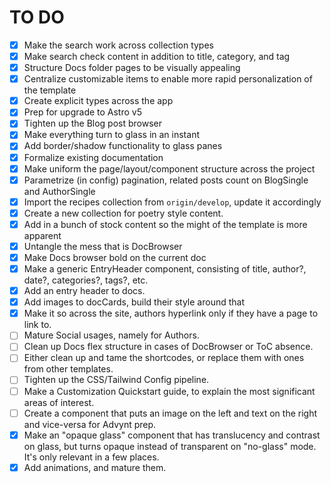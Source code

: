 # TO DO

- [x] Make the search work across collection types
- [x] Make search check content in addition to title, category, and tag
- [x] Structure Docs folder pages to be visually appealing
- [x] Centralize customizable items to enable more rapid personalization of the template
- [x] Create explicit types across the app
- [x] Prep for upgrade to Astro v5
- [x] Tighten up the Blog post browser
- [x] Make everything turn to glass in an instant
- [x] Add border/shadow functionality to glass panes
- [x] Formalize existing documentation
- [x] Make uniform the page/layout/component structure across the project
- [x] Parametrize (in config) pagination, related posts count on BlogSingle and AuthorSingle
- [x] Import the recipes collection from `origin/develop`, update it accordingly
- [x] Create a new collection for poetry style content.
- [x] Add in a bunch of stock content so the might of the template is more apparent
- [x] Untangle the mess that is DocBrowser
- [x] Make Docs browser bold on the current doc
- [x] Make a generic EntryHeader component, consisting of title, author?, date?, categories?, tags?, etc.
- [x] Add an entry header to docs.
- [x] Add images to docCards, build their style around that
- [x] Make it so across the site, authors hyperlink only if they have a page to link to.
- [ ] Mature Social usages, namely for Authors.
- [ ] Clean up Docs flex structure in cases of DocBrowser or ToC absence.
- [ ] Either clean up and tame the shortcodes, or replace them with ones from other templates.
- [ ] Tighten up the CSS/Tailwind Config pipeline.
- [ ] Make a Customization Quickstart guide, to explain the most significant areas of interest.
- [ ] Create a component that puts an image on the left and text on the right and vice-versa for Advynt prep.
- [x] Make an "opaque glass" component that has translucency and contrast on glass, but turns opaque instead of transparent on "no-glass" mode. It's only relevant in a few places.
- [x] Add animations, and mature them.
